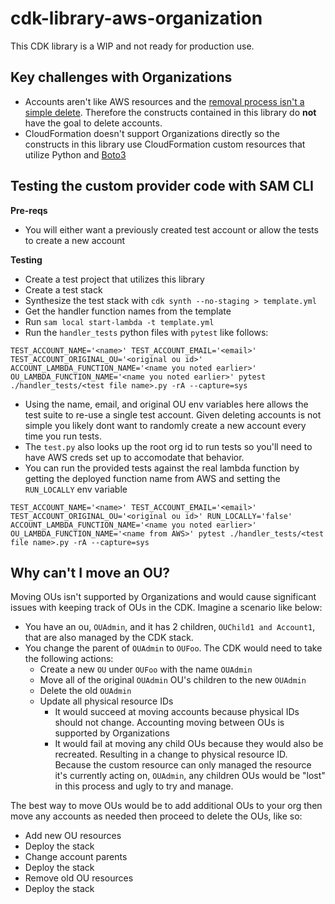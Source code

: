 # cdk-library-aws-organization

This CDK library is a WIP and not ready for production use.

## Key challenges with Organizations
- Accounts aren't like AWS resources and the [removal process isn't a simple delete](https://docs.aws.amazon.com/organizations/latest/userguide/orgs_manage_accounts_remove.html). Therefore the constructs contained in this library do **not** have the goal to delete accounts.
- CloudFormation doesn't support Organizations directly so the constructs in this library use CloudFormation custom resources that utilize Python and [Boto3](https://boto3.amazonaws.com/v1/documentation/api/latest/reference/services/organizations.html)

## Testing the custom provider code with SAM CLI

**Pre-reqs**
- You will either want a previously created test account or allow the tests to create a new account

**Testing**
- Create a test project that utilizes this library
- Create a test stack
- Synthesize the test stack with `cdk synth --no-staging > template.yml`
- Get the handler function names from the template
- Run `sam local start-lambda -t template.yml`
- Run the `handler_tests` python files with `pytest` like follows:
```
TEST_ACCOUNT_NAME='<name>' TEST_ACCOUNT_EMAIL='<email>' TEST_ACCOUNT_ORIGINAL_OU='<original ou id>' ACCOUNT_LAMBDA_FUNCTION_NAME='<name you noted earlier>' OU_LAMBDA_FUNCTION_NAME='<name you noted earlier>' pytest ./handler_tests/<test file name>.py -rA --capture=sys
```
- Using the name, email, and original OU env variables here allows the test suite to re-use a single test account. Given deleting accounts is not simple you likely dont want to randomly create a new account every time you run tests.
- The `test.py` also looks up the root org id to run tests so you'll need to have AWS creds set up to accomodate that behavior.
- You can run the provided tests against the real lambda function by getting the deployed function name from AWS and setting the `RUN_LOCALLY` env variable
```
TEST_ACCOUNT_NAME='<name>' TEST_ACCOUNT_EMAIL='<email>' TEST_ACCOUNT_ORIGINAL_OU='<original ou id>' RUN_LOCALLY='false' ACCOUNT_LAMBDA_FUNCTION_NAME='<name you noted earlier>' OU_LAMBDA_FUNCTION_NAME='<name from AWS>' pytest ./handler_tests/<test file name>.py -rA --capture=sys
```

## Why can't I move an OU?
Moving OUs isn't supported by Organizations and would cause significant issues with keeping track of OUs in the CDK. Imagine a scenario like below:
- You have an ou, `OUAdmin`, and it has 2 children, `OUChild1 and Account1`, that are also managed by the CDK stack.
- You change the parent of `OUAdmin` to `OUFoo`. The CDK would need to take the following actions:
  - Create a new `OU` under `OUFoo` with the name `OUAdmin`
  - Move all of the original `OUAdmin` OU's children to the new `OUAdmin`
  - Delete the old `OUAdmin`
  - Update all physical resource IDs
    - It would succeed at moving accounts because physical IDs should not change. Accounting moving between OUs is supported by Organizations
    - It would fail at moving any child OUs because they would also be recreated. Resulting in a change to physical resource ID. Because the custom resource can only managed the resource it's currently acting on, `OUAdmin`, any children OUs would be "lost" in this process and ugly to try and manage.

The best way to move OUs would be to add additional OUs to your org then move any accounts as needed then proceed to delete the OUs, like so:
- Add new OU resources
- Deploy the stack
- Change account parents
- Deploy the stack
- Remove old OU resources
- Deploy the stack
